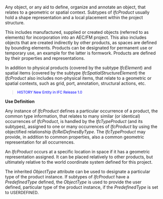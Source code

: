 ﻿Any object, or any aid to define, organize and annotate an object, that relates to a geometric or spatial context. Subtypes of _IfcProduct_ usually hold a shape representation and a local placement within the project structure.

This includes manufactured, supplied or created objects (referred to as elements) for incorporation into an AEC/FM project. This also includes objects that are created indirectly by other products, as spaces are defined by bounding elements. Products can be designated for permanent use or temporary use, an example for the latter is formwork. Products are defined by their properties and representations.

In addition to physical products (covered by the subtype _IfcElement_) and spatial items (covered by the subtype _IfcSpatialStructureElement_) the _IfcProduct_ also includes non-physical items, that relate to a geometric or spatial contexts, such as grid, port, annotation, structural actions, etc.

> <small><font color="#0000ff">HISTORY
New Entity in IFC Release 1.0</font></small>

**Use Definition**

Any instance of _IfcProduct_ defines a particular occurrence of a product, the common type information, that relates to many similar (or identical) occurrences of _IfcProduct_, is handled by the _IfcTypeProduct_ (and its subtypes), assigned to one or many occurrences of _IfcProduct_ by using the objectified relationship _IfcRelDefinesByType_. The _IfcTypeProduct_ may provide, in addition to common properties, also a common geometric representation for all occurrences.

An _IfcProduct_ occurs at a specific location in space if it has a geometric representation assigned. It can be placed relatively to other products, but ultimately relative to the world coordinate system defined for this project.

The inherited _ObjectType_ attribute can be used to designate a particular type of the product instance. If subtypes of _IfcProduct_ have a _PredefinedType_ defined, the _ObjectType_ is used to provide the user defined, particular type of the product instance, if the _PredefinedType_ is set to <font size="-1">USERDEFINED</font>.
